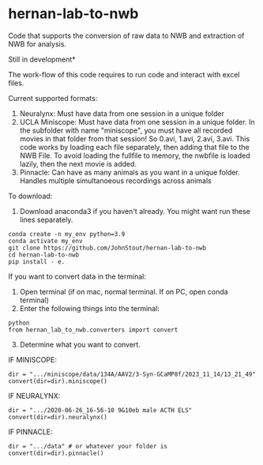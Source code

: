 # hernan-lab-to-nwb

Code that supports the conversion of raw data to NWB and extraction of NWB for analysis.

Still in development*

The work-flow of this code requires to run code and interact with excel files.

Current supported formats: 
1) Neuralynx:
    Must have data from one session in a unique folder
2) UCLA Miniscope:
    Must have data from one session in a unique folder. In the subfolder with name "miniscope", you must have all recorded movies in that folder from that session! So 0.avi, 1.avi, 2.avi, 3.avi. This code works by loading each file separately, then adding that file to the NWB File. To avoid loading the fullfile to memory, the nwbfile is loaded lazily, then the next movie is added.
3) Pinnacle:
    Can have as many animals as you want in a unique folder. Handles multiple simultanoeous recordings across animals


To download:
1) Download anaconda3 if you haven't already. You might want run these lines separately.

```
conda create -n my_env python=3.9
conda activate my_env
git clone https://github.com/JohnStout/hernan-lab-to-nwb 
cd hernan-lab-to-nwb
pip install - e.
```

If you want to convert data in the terminal:
1) Open terminal (if on mac, normal terminal. If on PC, open conda terminal)
2) Enter the following things into the terminal:
   
```
python
from hernan_lab_to_nwb.converters import convert
```

3) Determine what you want to convert.

IF MINISCOPE:

```
dir = ".../miniscope/data/134A/AAV2/3-Syn-GCaMP8f/2023_11_14/13_21_49"
convert(dir=dir).miniscope()
```
           
IF NEURALYNX:

```
dir = ".../2020-06-26_16-56-10 9&10eb male ACTH ELS"
convert(dir=dir).neuralynx()
```

IF PINNACLE:


```
dir = ".../data" # or whatever your folder is
convert(dir=dir).pinnacle()
```





